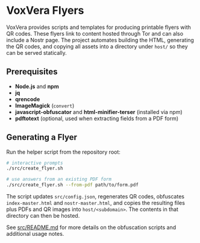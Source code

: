 # VoxVera Flyers

VoxVera provides scripts and templates for producing printable flyers with QR codes. These flyers link to content hosted through Tor and can also include a Nostr page. The project automates building the HTML, generating the QR codes, and copying all assets into a directory under `host/` so they can be served statically.

## Prerequisites
- **Node.js** and **npm**
- **jq**
- **qrencode**
- **ImageMagick** (`convert`)
- **javascript-obfuscator** and **html-minifier-terser** (installed via npm)
- **pdftotext** (optional, used when extracting fields from a PDF form)

## Generating a Flyer
Run the helper script from the repository root:

```bash
# interactive prompts
./src/create_flyer.sh

# use answers from an existing PDF form
./src/create_flyer.sh --from-pdf path/to/form.pdf
```

The script updates `src/config.json`, regenerates QR codes, obfuscates `index-master.html` and `nostr-master.html`, and copies the resulting files plus PDFs and QR images into `host/<subdomain>`. The contents in that directory can then be hosted.

See [src/README.md](src/README.md) for more details on the obfuscation scripts and additional usage notes.
